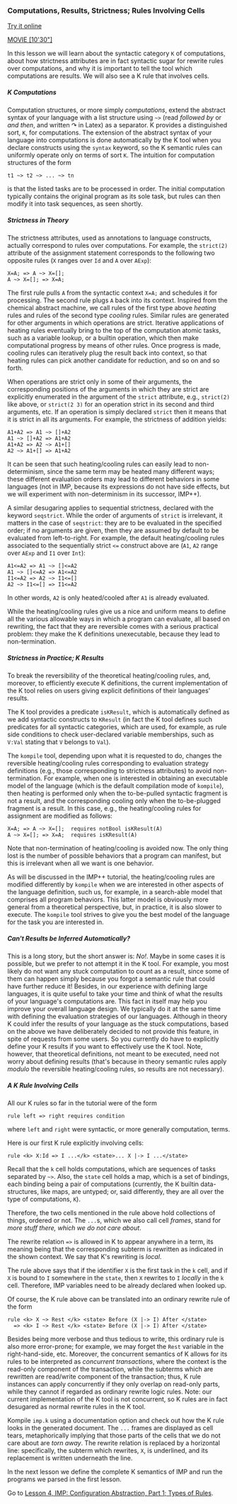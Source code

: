<!-- Copyright (c) 2010-2019 K Team. All Rights Reserved. -->

### Computations, Results, Strictness; Rules Involving Cells

[Try it online](http://kframework.org/tool/run/?autoload=tutorial/1_k/2_imp/lesson_3/imp.k)

[MOVIE [10'30"]](http://youtu.be/gYPkhiT2SxA)

In this lesson we will learn about the syntactic category `K` of computations,
about how strictness attributes are in fact syntactic sugar for rewrite rules
over computations, and why it is important to tell the tool which
computations are results. We will also see a K rule that involves cells.

##### K Computations

Computation structures, or more simply _computations_, extend the abstract
syntax of your language with a list structure using `~>` (read _followed
by_ or _and then_, and written $\curvearrowright$ in Latex) as a separator.
K provides a distinguished sort, `K`, for computations. The extension of the
abstract syntax of your language into computations is done automatically by
the K tool when you declare constructs using the `syntax` keyword, so the K
semantic rules can uniformly operate only on terms of sort `K`. The intuition
for computation structures of the form

    t1 ~> t2 ~> ... ~> tn

is that the listed tasks are to be processed in order. The initial
computation typically contains the original program as its sole task, but
rules can then modify it into task sequences, as seen shortly.

##### Strictness in Theory

The strictness attributes, used as annotations to language constructs,
actually correspond to rules over computations. For example, the
`strict(2)` attribute of the assignment statement corresponds to the
following two opposite rules (`X` ranges over `Id` and `A` over `AExp`):

    X=A; => A ~> X=[];
    A ~> X=[]; => X=A;

The first rule pulls `A` from the syntactic context `X=A;` and schedules it
for processing. The second rule plugs `A` back into its context.
Inspired from the chemical abstract machine, we call rules of the first
type above _heating_ rules and rules of the second type _cooling_ rules.
Similar rules are generated for other arguments in which operations are
strict. Iterative applications of heating rules eventually bring to the
top of the computation atomic tasks, such as a variable lookup, or a
builtin operation, which then make computational progress by means of other
rules. Once progress is made, cooling rules can iteratively plug the result
back into context, so that heating rules can pick another candidate for
reduction, and so on and so forth.

When operations are strict only in some of their arguments, the corresponding
positions of the arguments in which they are strict are explicitly enumerated
in the argument of the `strict` attribute, e.g., `strict(2)` like above, or
`strict(2 3)` for an operation strict in its second and third arguments, etc.
If an operation is simply declared `strict` then it means that it is strict
in all its arguments. For example, the strictness of addition yields:

    A1+A2 => A1 ~> []+A2
    A1 ~> []+A2 => A1+A2
    A1+A2 => A2 ~> A1+[]
    A2 ~> A1+[] => A1+A2

It can be seen that such heating/cooling rules can easily lead to
non-determinism, since the same term may be heated many different ways;
these different evaluation orders may lead to different behaviors in some
languages (not in IMP, because its expressions do not have side effects,
but we will experiment with non-determinism in its successor, IMP++).

A similar desugaring applies to sequential strictness, declared with the
keyword `seqstrict`. While the order of arguments of `strict` is irrelevant,
it matters in the case of `seqstrict`: they are to be evaluated in the
specified order; if no arguments are given, then they are assumed by default
to be evaluated from left-to-right. For example, the default heating/cooling
rules associated to the sequentially strict `<=` construct above are
(`A1`, `A2` range over `AExp` and `I1` over `Int`):

    A1<=A2 => A1 ~> []<=A2
    A1 ~> []<=A2 => A1<=A2
    I1<=A2 => A2 ~> I1<=[]
    A2 ~> I1<=[] => I1<=A2

In other words, `A2` is only heated/cooled after `A1` is already evaluated.

While the heating/cooling rules give us a nice and uniform means to define
all the various allowable ways in which a program can evaluate, all based
on rewriting, the fact that they are reversible comes with a serious practical
problem: they make the K definitions unexecutable, because they lead to
non-termination.

##### Strictness in Practice; K Results

To break the reversibility of the theoretical heating/cooling rules, and,
moreover, to efficiently execute K definitions, the current implementation of
the K tool relies on users giving explicit definitions of their languages'
results.

The K tool provides a predicate `isKResult`, which is automatically defined
as we add syntactic constructs to `KResult` (in fact the K tool defines such
predicates for all syntactic categories, which are used, for example, as
rule side conditions to check user-declared variable memberships, such as
`V:Val` stating that `V` belongs to `Val`).

The `kompile` tool, depending upon what it is requested to do, changes the
reversible heating/cooling rules corresponding to evaluation strategy
definitions (e.g., those corresponding to strictness attributes) to avoid
non-termination. For example, when one is interested in obtaining an
executable model of the language (which is the default compilation mode of
`kompile`), then heating is performed only when the to-be-pulled syntactic
fragment is not a result, and the corresponding cooling only when the
to-be-plugged fragment is a result. In this case, e.g., the heating/cooling
rules for assignment are modified as follows:

    X=A; => A ~> X=[];  requires notBool isKResult(A)
    A ~> X=[]; => X=A;  requires isKResult(A)

Note that non-termination of heating/cooling is avoided now. The only thing
lost is the number of possible behaviors that a program can manifest, but
this is irrelevant when all we want is one behavior.

As will be discussed in the IMP++ tutorial, the heating/cooling rules are
modified differently by `kompile` when we are interested in other aspects
of the language definition, such us, for example, in a search-able model that
comprises all program behaviors. This latter model is obviously more general
from a theoretical perspective, but, in practice, it is also slower to execute.
The `kompile` tool strives to give you the best model of the language for the
task you are interested in.

##### Can't Results be Inferred Automatically?

This is a long story, but the short answer is: _No!_. Maybe in some cases
it is possible, but we prefer to not attempt it in the K tool. For example,
you most likely do not want any stuck computation to count as a result,
since some of them can happen simply because you forgot a semantic rule that
could have further reduce it! Besides, in our experience with defining large
languages, it is quite useful to take your time and think of what the results
of your language's computations are. This fact in itself may help you improve
your overall language design. We typically do it at the same time with
defining the evaluation strategies of our languages. Although in theory K
could infer the results of your language as the stuck computations, based on
the above we have deliberately decided to not provide this feature, in spite
of requests from some users. So you currently do have to explicitly define
your K results if you want to effectively use the K tool. Note, however, that
theoretical definitions, not meant to be executed, need not worry about
defining results (that's because in theory semantic rules apply _modulo_ the
reversible heating/cooling rules, so results are not necessary).

##### A K Rule Involving Cells

All our K rules so far in the tutorial were of the form

    rule left => right requires condition

where `left` and `right` were syntactic, or more generally computation, terms.

Here is our first K rule explicitly involving cells:

    rule <k> X:Id => I ...</k> <state>... X |-> I ...</state>

Recall that the `k` cell holds computations, which are sequences of tasks
separated by `~>`. Also, the `state` cell holds a map, which is a set of
bindings, each binding being a pair of computations (currently, the
K builtin data-structures, like maps, are untyped; or, said differently,
they are all over the type of computations, `K`).

Therefore, the two cells mentioned in the rule above hold collections
of things, ordered or not. The `...`s, which we also call cell _frames_,
stand for _more stuff there, which we do not care about_.

The rewrite relation `=>` is allowed in K to appear anywhere in a term, its
meaning being that the corresponding subterm is rewritten as indicated in the
shown context. We say that K's rewriting is _local_.

The rule above says that if the identifier `X` is the first task in the `k`
cell, and if `X` is bound to `I` somewhere in the `state`, then `X` rewrites
to `I` _locally_ in the `k` cell. Therefore, IMP variables need to be already
declared when looked up.

Of course, the K rule above can be translated into an ordinary rewrite rule
of the form

    rule <k> X ~> Rest </k> <state> Before (X |-> I) After </state>
      => <k> I ~> Rest </k> <state> Before (X |-> I) After </state>

Besides being more verbose and thus tedious to write, this ordinary rule
is also more error-prone; for example, we may forget the `Rest` variable
in the right-hand-side, etc. Moreover, the concurrent semantics of K
allows for its rules to be interpreted as _concurrent transactions_, where
the context is the read-only component of the transaction, while the
subterms which are rewritten are read/write component of the transaction;
thus, K rule instances can apply concurrently if they only overlap
on read-only parts, while they cannot if regarded as ordinary rewrite logic
rules. Note: our current implementation of the K tool is not concurrent,
so K rules are in fact desugared as normal rewrite rules in the K tool.

Kompile `imp.k` using a documentation option and check out how the K rule
looks in the generated document. The `...` frames are displayed as cell
tears, metaphorically implying that those parts of the cells that we
do not care about are _torn away_. The rewrite relation is replaced by a
horizontal line: specifically, the subterm which rewrites, `X`, is
underlined, and its replacement is written underneath the line.

In the next lesson we define the complete K semantics of IMP and
run the programs we parsed in the first lesson.

Go to [Lesson 4, IMP: Configuration Abstraction, Part 1; Types of Rules](../lesson_4/README.md).
